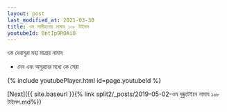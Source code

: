 ```yaml
---
layout: post
last_modified_at: 2021-03-30
title: ওম সামীহানায় নামায ১০৮ টাইমস
youtubeId: 8ntIp9ROAiU
---
```

 
 
 ওম দেবাসুরা মহা মাত্রায় নামায  
 
 -  দেব এবং অসুরদের মধ্যে কে সেরা 
 
  
 
  
 
 
 
 
 
 


{% include youtubePlayer.html id=page.youtubeId %}
 
[Next]({{ site.baseurl }}{% link  split2/_posts/2019-05-02-ওম দুষ্কুটেইনে নামায ১০৮ টাইমস.md%})
 
